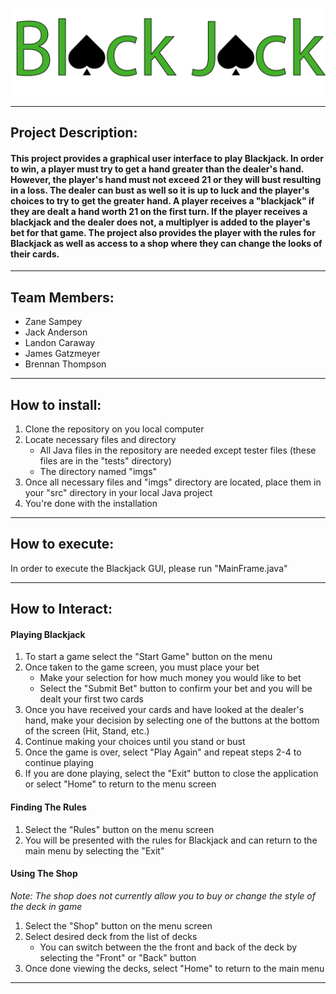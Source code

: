 
![Blackjack](imgs/blackJackLogo7.png)

---

## **Project Description:**
#### This project provides a graphical user interface to play Blackjack. In order to win, a player must try to get a hand greater than the dealer's hand. However, the player's hand must not exceed 21 or they will bust resulting in a loss. The dealer can bust as well so it is up to luck and the player's choices to try to get the greater hand. A player receives a "blackjack" if they are dealt a hand worth 21 on the first turn. If the player receives a blackjack and the dealer does not, a multiplyer is added to the player's bet for that game. The project also provides the player with the rules for Blackjack as well as access to a shop where they can change the looks of their cards.

---

## **Team Members:**
- Zane Sampey
- Jack Anderson
- Landon Caraway
- James Gatzmeyer
- Brennan Thompson

---

## **How to install:**
1. Clone the repository on you local computer
2. Locate necessary files and directory
    - All Java files in the repository are needed except tester files (these files are in the "tests" directory)
    - The directory named "imgs"
3. Once all necessary files and "imgs" directory are located, place them in your "src" directory in your local Java project
4. You're done with the installation 

---

## **How to execute:** 
In order to execute the Blackjack GUI, please run "MainFrame.java"

---

## **How to Interact:**
#### **Playing Blackjack**
1. To start a game select the "Start Game" button on the menu
2. Once taken to the game screen, you must place your bet
    - Make your selection for how much money you would like to bet
    - Select the "Submit Bet" button to confirm your bet and you will be dealt your first two cards
3. Once you have received your cards and have looked at the dealer's hand, make your decision by selecting one of the buttons at the bottom of the screen (Hit, Stand, etc.)
4. Continue making your choices until you stand or bust
5. Once the game is over, select "Play Again" and repeat steps 2-4 to continue playing
6. If you are done playing, select the "Exit" button to close the application or select "Home" to return to the menu screen


#### **Finding The Rules**
1. Select the "Rules" button on the menu screen
2. You will be presented with the rules for Blackjack and can return to the main menu by selecting the "Exit"


#### **Using The Shop**
*Note: The shop does not currently allow you to buy or change the style of the deck in game*
1. Select the "Shop" button on the menu screen
2. Select desired deck from the list of decks
    - You can switch between the the front and back of the deck by selecting the "Front" or "Back" button
3. Once done viewing the decks, select "Home" to return to the main menu

---
